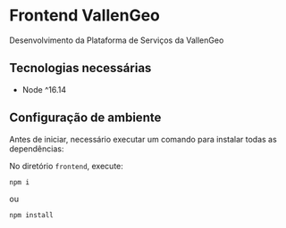 # Frontend VallenGeo

Desenvolvimento da Plataforma de Serviços da VallenGeo

## Tecnologias necessárias

- Node ^16.14

## Configuração de ambiente

Antes de iniciar, necessário executar um comando para instalar todas as dependências:

No diretório `frontend`, execute:

```sh
npm i
```
ou
```sh
npm install
```
